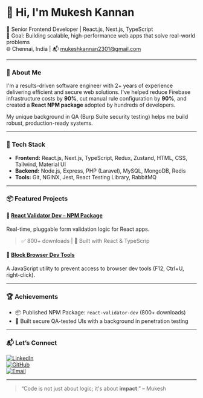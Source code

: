 # 👋 Hi, I'm Mukesh Kannan

🚀 Senior Frontend Developer | React.js, Next.js, TypeScript  
🎯 Goal: Building scalable, high-performance web apps that solve real-world problems  
🌐 Chennai, India | 📬 mukeshkannan2301@gmail.com

---

### 🧠 About Me

I'm a results-driven software engineer with 2+ years of experience delivering efficient and secure web solutions. I've helped reduce Firebase infrastructure costs by **90%**, cut manual rule configuration by **90%**, and created a **React NPM package** adopted by hundreds of developers.

My unique background in QA (Burp Suite security testing) helps me build robust, production-ready systems.

---

### 🔧 Tech Stack

- **Frontend:** React.js, Next.js, TypeScript, Redux, Zustand, HTML, CSS, Tailwind, Material UI  
- **Backend:** Node.js, Express, PHP (Laravel), MySQL, MongoDB, Redis  
- **Tools:** Git, NGINX, Jest, React Testing Library, RabbitMQ

---

### 📦 Featured Projects

#### 🚀 [React Validator Dev – NPM Package](https://www.npmjs.com/package/react-validator-dev)
Real-time, pluggable form validation logic for React apps.  
> ✅ 800+ downloads | 🔧 Built with React & TypeScrip

#### 🔐 [Block Browser Dev Tools](https://github.com/Mukesh23012000/block-browser-dev-tools)
A JavaScript utility to prevent access to browser dev tools (F12, Ctrl+U, right-click).

---

### 🏆 Achievements
- 📦 Published NPM Package: `react-validator-dev` (800+ downloads)  
- 👀 Built secure QA-tested UIs with a background in penetration testing

---

### 📬 Let’s Connect

[![LinkedIn](https://img.shields.io/badge/LinkedIn-blue?logo=linkedin)](https://www.linkedin.com/in/mukesh2301200)  
[![GitHub](https://img.shields.io/badge/GitHub-100000?logo=github)](https://github.com/Mukesh23012000)  
[![Email](https://img.shields.io/badge/Email-red?logo=gmail)](mailto:mukeshkannan2301@gmail.com)

---

> “Code is not just about logic; it's about **impact**.” – Mukesh

